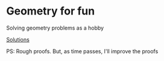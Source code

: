 # Geometry for fun

Solving geometry problems as a hobby

[Solutions](./main.pdf)

PS: Rough proofs. But, as time passes, I'll improve the proofs
